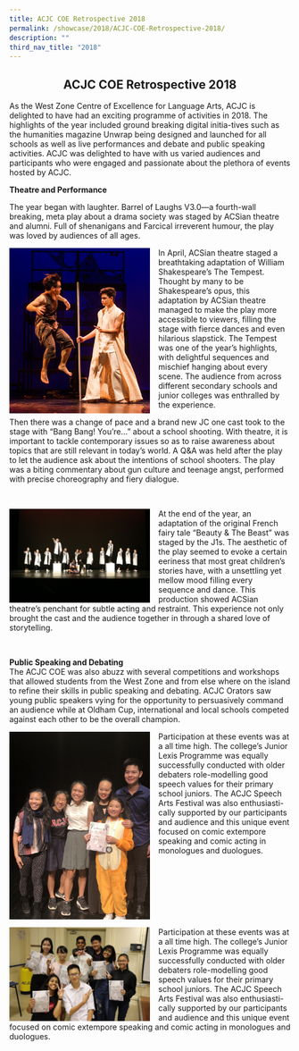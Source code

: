 ```yaml
---
title: ACJC COE Retrospective 2018
permalink: /showcase/2018/ACJC-COE-Retrospective-2018/
description: ""
third_nav_title: "2018"
---
```

## <center> ACJC COE Retrospective 2018 </center>

As the West Zone Centre of Excellence for Language Arts, ACJC is delighted to have had an exciting programme of activities in 2018. The highlights of the year included ground breaking digital initia-tives such as the humanities magazine Unwrap being designed and launched for all schools as well as live performances and debate and public speaking activities. ACJC was delighted to have with us varied audiences and participants who were engaged and passionate about the plethora of events hosted by ACJC.

  

**Theatre and Performance**

The year began with laughter. Barrel of Laughs V3.0—a fourth-wall breaking, meta play about a drama society was staged by ACSian theatre and alumni. Full of shenanigans and Farcical irreverent humour, the play was loved by audiences of all ages.

<img src="/images/retrospective%204.jpeg" style= "width: 50%; margin-right:15px;" align = "left"> In April, ACSian theatre staged a breathtaking adaptation of William Shakespeare’s The Tempest. Thought by many to be Shakespeare’s opus, this adaptation by ACSian theatre managed to make the play more accessible to viewers, filling the stage with fierce dances and even hilarious slapstick. The Tempest was one of the year’s highlights, with delightful sequences and mischief hanging about every scene. The audience from across different secondary schools and junior colleges was enthralled by the experience.

Then there was a change of pace and a brand new JC one cast took to the stage with “Bang Bang! You’re...” about a school shooting. With theatre, it is important to tackle contemporary issues so as to raise awareness about topics that are still relevant in today’s world. A Q&A was held after the play to let the audience ask about the intentions of school shooters. The play was a biting commentary about gun culture and teenage angst, performed with precise choreography and fiery dialogue.

<br clear = left>

<img src="/images/retrospective%203.jpeg" style= "width: 50%; margin-right:15px;" align = "left"> At the end of the year, an adaptation of the original French fairy tale “Beauty & The Beast” was staged by the J1s. The aesthetic of the play seemed to evoke a certain eeriness that most great children’s stories have, with a unsettling yet mellow mood filling every sequence and dance. This production showed ACSian theatre’s penchant for subtle acting and restraint. This experience not only brought the cast and the audience together in through a shared love of storytelling.

<br clear = left>

**Public Speaking and Debating**<br>
The ACJC COE was also abuzz with several competitions and workshops that allowed students from the West Zone and from else where on the island to refine their skills in public speaking and debating. ACJC Orators saw young public speakers vying for the opportunity to persuasively command an audience while at Oldham Cup, international and local schools competed against each other to be the overall champion.

<img src="/images/SAF2018%20(3).jpeg" style= "width: 50%; margin-right:15px;" align = "left"> Participation at these events was at a all time high. The college’s Junior Lexis Programme was equally successfully conducted with older debaters role-modelling good speech values for their primary school juniors. The ACJC Speech Arts Festival was also enthusiasti-cally supported by our participants and audience and this unique event focused on comic extempore speaking and comic acting in monologues and duologues.

<br clear = left>

<img src="/images/SAF2018%20(2).jpeg" style= "width: 50%; margin-right:15px;" align = "left"> Participation at these events was at a all time high. The college’s Junior Lexis Programme was equally successfully conducted with older debaters role-modelling good speech values for their primary school juniors. The ACJC Speech Arts Festival was also enthusiasti-cally supported by our participants and audience and this unique event focused on comic extempore speaking and comic acting in monologues and duologues.






